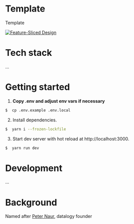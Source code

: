 # Template

Template

[![Feature-Sliced Design][shields-fsd-image]](https://feature-sliced.design/)

# Tech stack

...

# Getting started
1. **Copy .env and adjust env vars if necessary**

```bash
$  cp .env.example .env.local
```

2. Install dependencies.

```bash
$  yarn i --frozen-lockfile
```

3. Start dev server with hot reload at http://localhost:3000.

```bash
$  yarn run dev
```

# Development

...

# Background

Named after [Peter Naur](https://en.wikipedia.org/wiki/Peter_Naur), datalogy founder

[shields-fsd-image]: https://img.shields.io/badge/Feature--Sliced-Design-FFF?logoWidth=32&style=flat-square&logo=data:image/png;base64,iVBORw0KGgoAAAANSUhEUgAAACAAAAAgCAYAAABzenr0AAAACXBIWXMAAAsTAAALEwEAmpwYAAAAAXNSR0IArs4c6QAAAARnQU1BAACxjwv8YQUAAADJSURBVHgB7dfhCYMwEAXgd8UBHKHdoCOkI3SEblInaUfoCO0GbtCMkA3i5YeQH2I8OHIB/UAEeaiYx0koMhg6wVjHh8eeEVfgD0O0+xKaS0vwEuQHIvLQFGUclDUxiG6C/AhlqQNPGDrmQOrAA4Y61BV4jnzyC7U74PkFLvmFJjowoJ6AhRf4YruRP2FYC/CK9ny6zg/k/PrwijIOBSmT5Ys/uiY68Bbkw4aMz+75Q/OijIOyY2NiTroxuRcHi1BagrMg30OZeQknPcrQWNgGlSgAAAAASUVORK5CYII=
